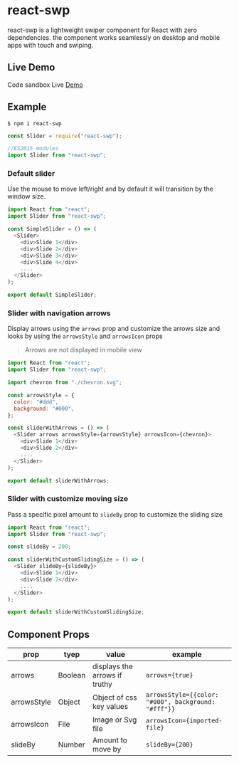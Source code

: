 # react-swp

react-swp is a lightweight swiper component for React with zero dependencies.
the component works seamlessly on desktop and mobile apps with touch and swiping.

## Live Demo

Code sandbox Live [Demo](https://codesandbox.io/s/elegant-fog-ntjjx?file=/src/index.js)

## Example

```shell
$ npm i react-swp
```

```javascript
const Slider = require("react-swp");

//ES2015 modules
import Slider from "react-swp";
```

### Default slider

Use the mouse to move left/right
and by default it will transition by the window size.

```javascript
import React from "react";
import Slider from "react-swp";

const SimpleSlider = () => (
  <Slider>
    <div>Slide 1</div>
    <div>Slide 2</div>
    <div>Slide 3</div>
    <div>Slide 4</div>
    ....
  </Slider>
);

export default SimpleSlider;
```

### Slider with navigation arrows

Display arrows using the `arrows` prop
and customize the arrows size and looks
by using the `arrowsStyle` and `arrowsIcon` props

> Arrows are not displayed in mobile view

```javascript
import React from "react";
import Slider from "react-swp";

import chevron from "./chevron.svg";

const arrowsStyle = {
  color: "#ddd",
  background: "#000",
};

const sliderWithArrows = () => (
  <Slider arrows arrowsStyle={arrowsStyle} arrowsIcon={chevron}>
    <div>Slide 1</div>
    <div>Slide 2</div>
    ....
  </Slider>
);

export default sliderWithArrows;
```

### Slider with customize moving size

Pass a specific pixel amount to `slideBy` prop to customize
the sliding size

```javascript
import React from "react";
import Slider from "react-swp";

const slideBy = 200;

const sliderWithCustomSlidingSize = () => (
  <Slider slideBy={slideBy}>
    <div>Slide 1</div>
    <div>Slide 2</div>
    ....
  </Slider>
);

export default sliderWithCustomSlidingSize;
```

## Component Props

| prop        | tyep    | value                         | example                                             |
| ----------- | ------- | ----------------------------- | --------------------------------------------------- |
| arrows      | Boolean | displays the arrows if truthy | `arrows={true}`                                     |
| arrowsStyle | Object  | Object of css key values      | `arrowsStyle={{color: "#000", background: "#fff"}}` |
| arrowsIcon  | File    | Image or Svg file             | `arrowsIcon={imported-file}`                        |
| slideBy     | Number  | Amount to move by             | `slideBy={200}`                                     |
